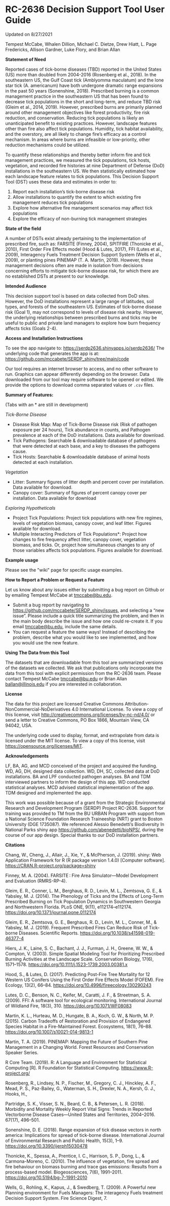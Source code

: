 # RC-2636 Decision Support Tool User Guide

Updated on 8/27/2021

Tempest McCabe, Whalen Dillion, Michael C. Dietze, Drew Hiatt, L. Page Fredericks, Allison Gardner, Luke Flory, and Brian Allan

**Statement of Need**

Reported cases of tick-borne diseases (TBD) reported in the United States (US) more than doubled from 2004-2016 (Rosenberg et al., 2018). In the southeastern US, the Gulf Coast tick (Amblyomma maculatum) and the lone star tick (A. americanum) have both undergone dramatic range expansions in the past 50 years (Sonenshine, 2018). Prescribed burning is a common management practice in the southeastern US that has been found to decrease tick populations in the short and long-term, and reduce TBD risk (Gleim et al., 2014, 2019). However, prescribed burns are primarily planned around other management objectives like forest productivity, fire risk reduction, and conservation. Reducing tick populations is likely an unanticipated benefit to existing practices. However, landscape features other than fire also affect tick populations. Humidity, tick habitat availability, and the overstory, are all likely to change fire’s efficacy as a control mechanism. In areas where burns are infeasible or low-priority, other reduction mechanisms could be utilized.

To quantify these relationships and thereby better inform fire and tick management practices, we measured the tick populations, tick hosts, vegetation, and recorded fire histories at nine Department of Defense (DoD) installations in the southeastern US. We then statistically estimated how each landscape feature relates to tick populations. This Decision Support Tool (DST) uses these data and estimates in order to:

1)	Report each installation’s tick-borne disease risk
2)	Allow installations to quantify the extent to which existing fire management reduces tick populations
3)	Explore how alternative fire management scenarios may affect tick populations
4)	Explore the efficacy of non-burning tick management strategies


**State of the field**

A number of DSTs exist already pertaining to the implementation of prescribed fire, such as: FARSITE (Finney, 2004), SPITFIRE (Thonicke et al., 2010), First Order Fire Effects model (Hood & Lutes, 2017),  FFI (Lutes et al., 2009), Interagency Fuels Treatment Decision Support System (Wells et al., 2009), or planting pines PINEMAP (T. A. Martin, 2019).  However, these management decisions often are made in isolation from decisions concerning efforts to mitigate tick-borne disease risk, for which there are no established DSTs at present to our knowledge.
	
**Intended Audience** 

This decision support tool is based on data collected from DoD sites. However, the DoD installations represent a large range of latitudes, soil types, and forests of the southeastern US. Estimates of tick-borne disease risk (Goal 1), may not correspond to levels of disease risk nearby. However, the underlying relationships between prescribed burns and ticks may be useful to public and private land managers to explore how burn frequency affects ticks (Goals 2-4). 

**Access and Installation Instructions**

To see the app navigate to: https://serdp2636.shinyapps.io/serdp2636/
The underlying code that generates the app is at: https://github.com/mccabete/SERDP_shiny/tree/main/code

Our tool requires an internet browser to access, and no other software to run. Graphics can appear differently depending on the browser. Data downloaded from our tool may require software to be opened or edited. We provide the options to download comma separated values or `.csv` files. 


**Summary of Features:** 

(Tabs with an * are still in development)

_Tick-Borne Disease_ 
-	Disease Risk Map: Map of Tick-Borne Disease risk (Risk of pathogen exposure per 24 hours), Tick abundance in counts, and Pathogen prevalence at each of the DoD installations. Data available for download.  
-	Tick Pathogens: Searchable & downloadable database of pathogens that were detected at each base, and a key to diseases the pathogens cause. 
-	Tick Hosts: Searchable & downloadable database of animal hosts detected at each installation. 

_Vegetation_
-	Litter: Summary figures of litter depth and percent cover per installation. Data available for download. 
-	Canopy cover: Summary of figures of percent canopy cover per installation. Data available for download


_Exploring Hypotheticals_
-	Project Tick Populations: Project tick populations with new fire regimes, levels of vegetation biomass, canopy cover, and leaf litter. Figures available for download. 
-	Multiple Interacting Predictors of Tick Populations*: Project how changes to fire frequency affect litter, canopy cover, vegetation biomass, and ticks. Or, project how simultaneous changes to any of those variables affects tick populations. Figures available for download. 



**Example usage**

Please see the "wiki" page for specific usage examples. 

**How to Report a Problem or Request a Feature**

Let us know about any issues either by submitting a bug report on Github or by emailing Tempest McCabe at tmccabe@bu.edu. 
-	Submit a bug report by navigating to https://github.com/mccabete/SERDP_shiny/issues, and selecting a “new issue”. Please include a quick title summarizing the problem, and then in the main body describe the issue and how one could re-create it. If you email tmccabe@bu.edu, include the same details. 
-	You can request a feature the same ways! Instead of describing the problem, describe what you would like to see implemented, and how you would use the new feature. 

**Using The Data from this Tool**

The datasets that are downloadable from this tool are summarized versions of the datasets we collected. We ask that publications only incorporate the data from this tool with explicit permission from the RC-2636 team. Please contact Tempest McCabe tmccabe@bu.edu or Brian Allan ballan@illinois.edu if you are interested in collaboration. 


**License**

The data for this project are licensed Creative Commons Attribution-NonCommercial-NoDerivatives 4.0 International License. To view a copy of this license, visit http://creativecommons.org/licenses/by-nc-nd/4.0/ or send a letter to Creative Commons, PO Box 1866, Mountain View, CA 94042, USA.

The underlying code used to display, format, and extrapolate from data is licensed under the MIT license. To view a copy of this license, visit https://opensource.org/licenses/MIT. 


**Acknowledgements**

LF, BA, AG, and MCD conceived of the project and acquired the funding. WD, AG, DH, designed data collection. WD, DH, SC, collected data at DoD installations. BA and LPF conducted pathogen analyses. BA and TDM interviewed partners to inform the design of this app. WD conducted statistical analyses. MCD advised statistical implementation of the app. TDM designed and implemented the app. 

This work was possible because of  a grant from the Strategic Environmental Research and Development Program (SERDP) Project RC-2636. Support for training was provided to TM from the BU URBAN Program with support from a National Science Foundation Research Traineeship (NRT) grant to Boston University (DGE 1735087). We referenced Alessio Benedetti’s Biodiversity In National Parks shiny app https://github.com/abenedetti/bioNPS/, during the course of our app design. Special thanks to our DoD installation partners. 


**Citations**

Chang, W., Cheng, J., Allair, J., Xie, Y., & McPherson, J. (2019). shiny: Web Application Framework for R (R package version 1.4.0) [Computer software]. https://CRAN.R-project.org/package=shiny

Finney, M. A. (2004). FARSITE : Fire Area Simulator—Model Development and Evaluation (RMRS-RP-4).

Gleim, E. R., Conner, L. M., Berghaus, R. D., Levin, M. L., Zemtsova, G. E., & Yabsley, M. J. (2014). The Phenology of Ticks and the Effects of Long-Term Prescribed Burning on Tick Population Dynamics in Southwestern Georgia and Northwestern Florida. PLoS ONE, 9(11), e112174–e112174. https://doi.org/10.1371/journal.pone.0112174

Gleim, E. R., Zemtsova, G. E., Berghaus, R. D., Levin, M. L., Conner, M., & Yabsley, M. J. (2019). Frequent Prescribed Fires Can Reduce Risk of Tick-borne Diseases. Scientific Reports. https://doi.org/10.1038/s41598-019-46377-4

Hiers, J. K., Laine, S. C., Bachant, J. J., Furman, J. H., Greene, W. W., & Compton, V. (2003). Simple Spatial Modeling Tool for Prioritizing Prescribed Burning 
Activities at the Landscape Scale. Conservation Biology, 17(6), 1571–1578. https://doi.org/10.1111/j.1523-1739.2003.00381.x

Hood, S., & Lutes, D. (2017). Predicting Post-Fire Tree Mortality for 12 Western US Conifers Using the First Order Fire Effects Model (FOFEM). Fire Ecology, 13(2), 66–84. https://doi.org/10.4996/fireecology.130290243

Lutes, D. C., Benson, N. C., Keifer, M., Caratti, J. F., & Streetman, S. A. (2009). FFI: A software tool for ecological monitoring. International Journal of Wildland Fire, 18(3), 310. https://doi.org/10.1071/WF08083

Martin, K. L., Hurteau, M. D., Hungate, B. A., Koch, G. W., & North, M. P. (2015). Carbon Tradeoffs of Restoration and Provision of Endangered Species Habitat in a Fire-Maintained Forest. Ecosystems, 18(1), 76–88. https://doi.org/10.1007/s10021-014-9813-1

Martin, T. A. (2019). PINEMAP: Mapping the Future of Southern Pine Management in a Changing World. Forest Resources and Conservation Speaker Series.

R Core Team. (2019). R: A Language and Environment for Statistical Computing [R]. R Foundation for Statistical Computing. https://www.R-project.org/

Rosenberg, R., Lindsey, N. P., Fischer, M., Gregory, C. J., Hinckley, A. F., Mead, P. S., Paz-Bailey, G., Waterman, S. H., Drexler, N. A., Kersh, G. J., Hooks, H., 

Partridge, S. K., Visser, S. N., Beard, C. B., & Petersen, L. R. (2018). Morbidity and Mortality Weekly Report Vital Signs: Trends in Reported Vectorborne Disease Cases—United States and Territories, 2004–2016. 67(17), 496–501.

Sonenshine, D. E. (2018). Range expansion of tick disease vectors in north america: Implications for spread of tick-borne disease. International Journal of Environmental Research and Public Health, 15(3), 1–9. https://doi.org/10.3390/ijerph15030478

Thonicke, K., Spessa, A., Prentice, I. C., Harrison, S. P., Dong, L., & Carmona-Moreno, C. (2010). The influence of vegetation, fire spread and fire behaviour on biomass burning and trace gas emissions: Results from a process-based model. Biogeosciences, 7(6), 1991–2011. https://doi.org/10.5194/bg-7-1991-2010

Wells, G., Rohling, K., Kapus, J., & Swedberg, T. (2009). A Powerful new Planning environment for Fuels Managers: The interagency Fuels treatment Decision Support System. Fire Science Digest, 7.

